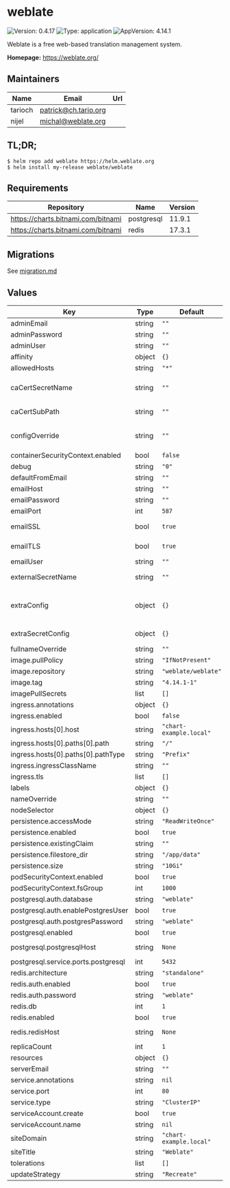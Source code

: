 # weblate

![Version: 0.4.17](https://img.shields.io/badge/Version-0.4.17-informational?style=flat-square) ![Type: application](https://img.shields.io/badge/Type-application-informational?style=flat-square) ![AppVersion: 4.14.1](https://img.shields.io/badge/AppVersion-4.14.1-informational?style=flat-square)

Weblate is a free web-based translation management system.

**Homepage:** <https://weblate.org/>

## Maintainers

| Name    | Email                  | Url |
| ------- | ---------------------- | --- |
| tarioch | <patrick@ch.tario.org> |     |
| nijel   | <michal@weblate.org>   |     |

## TL;DR;

```console
$ helm repo add weblate https://helm.weblate.org
$ helm install my-release weblate/weblate
```

## Requirements

| Repository                         | Name       | Version |
| ---------------------------------- | ---------- | ------- |
| https://charts.bitnami.com/bitnami | postgresql | 11.9.1  |
| https://charts.bitnami.com/bitnami | redis      | 17.3.1  |

## Migrations

See [migration.md](migration.md)

## Values

| Key                                 | Type   | Default                 | Description                                                                                                                                                                  |
| ----------------------------------- | ------ | ----------------------- | ---------------------------------------------------------------------------------------------------------------------------------------------------------------------------- |
| adminEmail                          | string | `""`                    | Email of Admin Account                                                                                                                                                       |
| adminPassword                       | string | `""`                    | Password of Admin Account                                                                                                                                                    |
| adminUser                           | string | `""`                    | Name of Admin Account                                                                                                                                                        |
| affinity                            | object | `{}`                    |                                                                                                                                                                              |
| allowedHosts                        | string | `"*"`                   | Hosts that are allowed to connect                                                                                                                                            |
| caCertSecretName                    | string | `""`                    | Secret containing a custom CA cert bundle to be mounted. See https://docs.weblate.org/en/latest/admin/install.html?highlight=certificates#using-custom-certificate-authority |
| caCertSubPath                       | string | `""`                    | Name of the CA cert bundle in the secret, e.g. ca-certificates.crt or ca-bundle.crt                                                                                          |
| configOverride                      | string | `""`                    | Config override. See https://docs.weblate.org/en/latest/admin/install/docker.html#custom-configuration-files                                                                 |
| containerSecurityContext.enabled    | bool   | `false`                 |                                                                                                                                                                              |
| debug                               | string | `"0"`                   | Enable debugging                                                                                                                                                             |
| defaultFromEmail                    | string | `""`                    | From email for outgoing emails                                                                                                                                               |
| emailHost                           | string | `""`                    | Host for sending emails                                                                                                                                                      |
| emailPassword                       | string | `""`                    | Password for sending emails                                                                                                                                                  |
| emailPort                           | int    | `587`                   | Port for sending emails                                                                                                                                                      |
| emailSSL                            | bool   | `true`                  | Use SSL when sending emails (this value takes precedence over emailTLS)                                                                                                      |
| emailTLS                            | bool   | `true`                  | Use TLS when sending emails (if emailSSL is enabled, this value is ignored)                                                                                                  |
| emailUser                           | string | `""`                    | User name for sending emails                                                                                                                                                 |
| externalSecretName                  | string | `""`                    | An external secret, in the same namespace, that will be use to set additionnal (environment) configs.                                                                        |
| extraConfig                         | object | `{}`                    | Additional (environment) configs. Values will be evaluated as templates. See https://docs.weblate.org/en/latest/admin/install/docker.html#docker-environment                 |
| extraSecretConfig                   | object | `{}`                    | Same as `extraConfig`, but created as secrets. Values will be evaluated as Helm templates                                                                                    |
| fullnameOverride                    | string | `""`                    |                                                                                                                                                                              |
| image.pullPolicy                    | string | `"IfNotPresent"`        |                                                                                                                                                                              |
| image.repository                    | string | `"weblate/weblate"`     |                                                                                                                                                                              |
| image.tag                           | string | `"4.14.1-1"`            |                                                                                                                                                                              |
| imagePullSecrets                    | list   | `[]`                    |                                                                                                                                                                              |
| ingress.annotations                 | object | `{}`                    |                                                                                                                                                                              |
| ingress.enabled                     | bool   | `false`                 |                                                                                                                                                                              |
| ingress.hosts[0].host               | string | `"chart-example.local"` |                                                                                                                                                                              |
| ingress.hosts[0].paths[0].path      | string | `"/"`                   |                                                                                                                                                                              |
| ingress.hosts[0].paths[0].pathType  | string | `"Prefix"`              |                                                                                                                                                                              |
| ingress.ingressClassName            | string | `""`                    |                                                                                                                                                                              |
| ingress.tls                         | list   | `[]`                    |                                                                                                                                                                              |
| labels                              | object | `{}`                    | custom labels                                                                                                                                                                |
| nameOverride                        | string | `""`                    |                                                                                                                                                                              |
| nodeSelector                        | object | `{}`                    |                                                                                                                                                                              |
| persistence.accessMode              | string | `"ReadWriteOnce"`       |                                                                                                                                                                              |
| persistence.enabled                 | bool   | `true`                  |                                                                                                                                                                              |
| persistence.existingClaim           | string | `""`                    | Use an existing volume claim                                                                                                                                                 |
| persistence.filestore_dir           | string | `"/app/data"`           |                                                                                                                                                                              |
| persistence.size                    | string | `"10Gi"`                |                                                                                                                                                                              |
| podSecurityContext.enabled          | bool   | `true`                  |                                                                                                                                                                              |
| podSecurityContext.fsGroup          | int    | `1000`                  |                                                                                                                                                                              |
| postgresql.auth.database            | string | `"weblate"`             |                                                                                                                                                                              |
| postgresql.auth.enablePostgresUser  | bool   | `true`                  |                                                                                                                                                                              |
| postgresql.auth.postgresPassword    | string | `"weblate"`             |                                                                                                                                                                              |
| postgresql.enabled                  | bool   | `true`                  |                                                                                                                                                                              |
| postgresql.postgresqlHost           | string | `None`                  | External postgres database endpoint, to be used if `postgresql.enabled == false`                                                                                             |
| postgresql.service.ports.postgresql | int    | `5432`                  |                                                                                                                                                                              |
| redis.architecture                  | string | `"standalone"`          |                                                                                                                                                                              |
| redis.auth.enabled                  | bool   | `true`                  |                                                                                                                                                                              |
| redis.auth.password                 | string | `"weblate"`             |                                                                                                                                                                              |
| redis.db                            | int    | `1`                     |                                                                                                                                                                              |
| redis.enabled                       | bool   | `true`                  |                                                                                                                                                                              |
| redis.redisHost                     | string | `None`                  | External redis database endpoint, to be used if `redis.enabled == false`                                                                                                     |
| replicaCount                        | int    | `1`                     |                                                                                                                                                                              |
| resources                           | object | `{}`                    |                                                                                                                                                                              |
| serverEmail                         | string | `""`                    | Sender for outgoing emails                                                                                                                                                   |
| service.annotations                 | string | `nil`                   |                                                                                                                                                                              |
| service.port                        | int    | `80`                    |                                                                                                                                                                              |
| service.type                        | string | `"ClusterIP"`           |                                                                                                                                                                              |
| serviceAccount.create               | bool   | `true`                  |                                                                                                                                                                              |
| serviceAccount.name                 | string | `nil`                   |                                                                                                                                                                              |
| siteDomain                          | string | `"chart-example.local"` | Site domain                                                                                                                                                                  |
| siteTitle                           | string | `"Weblate"`             |                                                                                                                                                                              |
| tolerations                         | list   | `[]`                    |                                                                                                                                                                              |
| updateStrategy                      | string | `"Recreate"`            |                                                                                                                                                                              |
